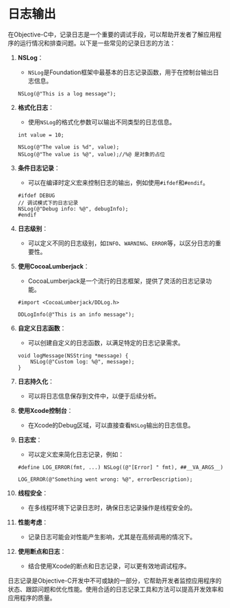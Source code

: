 # 日志输出

在Objective-C中，记录日志是一个重要的调试手段，可以帮助开发者了解应用程序的运行情况和排查问题。以下是一些常见的记录日志的方法：

1. **NSLog**：
   - `NSLog`是Foundation框架中最基本的日志记录函数，用于在控制台输出日志信息。

   ```objc
   NSLog(@"This is a log message");
   ```

2. **格式化日志**：
   - 使用`NSLog`的格式化参数可以输出不同类型的日志信息。

   ```objc
   int value = 10;

   NSLog(@"The value is %d", value);
   NSLog(@"The value is %@", value);//%@ 是对象的占位
   ```

3. **条件日志记录**：
   - 可以在编译时定义宏来控制日志的输出，例如使用`#ifdef`和`#endif`。

   ```objc
   #ifdef DEBUG
   // 调试模式下的日志记录
   NSLog(@"Debug info: %@", debugInfo);
   #endif
   ```

4. **日志级别**：
   - 可以定义不同的日志级别，如`INFO`、`WARNING`、`ERROR`等，以区分日志的重要性。

5. **使用CocoaLumberjack**：
   - CocoaLumberjack是一个流行的日志框架，提供了灵活的日志记录功能。

   ```objc
   #import <CocoaLumberjack/DDLog.h>

   DDLogInfo(@"This is an info message");
   ```

6. **自定义日志函数**：
   - 可以创建自定义的日志函数，以满足特定的日志记录需求。

   ```objc
   void logMessage(NSString *message) {
       NSLog(@"Custom log: %@", message);
   }
   ```

7. **日志持久化**：
   - 可以将日志信息保存到文件中，以便于后续分析。

8. **使用Xcode控制台**：
   - 在Xcode的Debug区域，可以直接查看`NSLog`输出的日志信息。

9. **日志宏**：
   - 可以定义宏来简化日志记录，例如：

   ```objc
   #define LOG_ERROR(fmt, ...) NSLog((@"[Error] " fmt), ##__VA_ARGS__)

   LOG_ERROR(@"Something went wrong: %@", errorDescription);
   ```

10. **线程安全**：
    - 在多线程环境下记录日志时，确保日志记录操作是线程安全的。

11. **性能考虑**：
    - 记录日志可能会对性能产生影响，尤其是在高频调用的情况下。

12. **使用断点和日志**：
    - 结合使用Xcode的断点和日志记录，可以更有效地调试程序。

日志记录是Objective-C开发中不可或缺的一部分，它帮助开发者监控应用程序的状态、跟踪问题和优化性能。使用合适的日志记录工具和方法可以提高开发效率和应用程序的质量。
